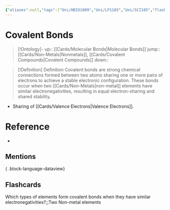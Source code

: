 ```yaml
---
{"aliases":null,"tags":["Uni/HBIO1009","Uni/LFS103","Uni/SCI105","flashcards/SCI105"],"dg-publish":true,"permalink":"/cards/covalent-bonds/","dgPassFrontmatter":true}
---
```


# Covalent Bonds

> [!Ontology]-
> up:: [[Cards/Molecular Bonds\|Molecular Bonds]]
> jump:: [[Cards/Non-Metals\|Nonmetals]], [[Cards/Covalent Compounds\|Covalent Compounds]]
> down:: 

> [!Definition] Definition
>  Covalent bonds are strong chemical connections formed between two atoms sharing one or more pairs of electrons to achieve a stable electronic configuration. These bonds occur when two [[Cards/Non-Metals\|non-metal]] elements have similar electronegativities, resulting in equal electron-sharing and shared stability.

- Sharing of [[Cards/Valence Electrons\|Valence Electrons]].

# Reference

- 

## Mentions


{ .block-language-dataview}

## Flashcards

Which types of elements form covalent bonds when they have similar electronegativities?;;Two Non-metal elements
<!--SR:!2024-04-22,6,190-->